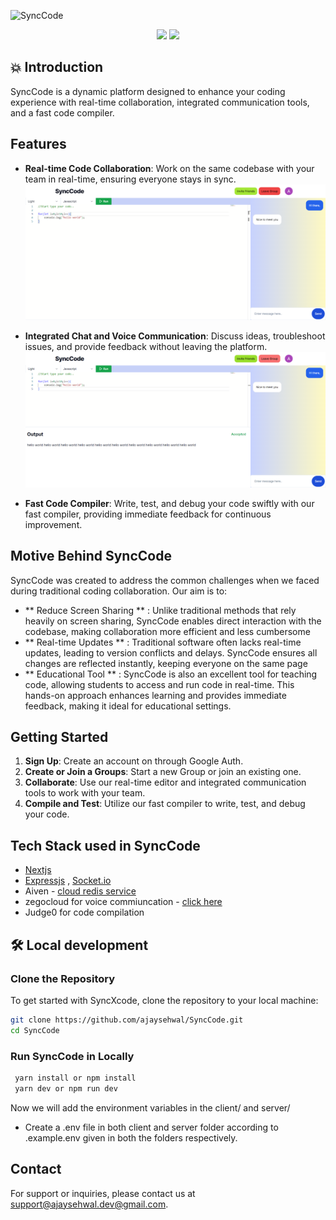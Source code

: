 ![SyncCode](https://socialify.git.ci/ajaysehwal/SyncCode/image?description=1&descriptionEditable=SyncCode%3A%20Real-time%20code%20collaboration%20platform.%20Connect%2C%20code%2C%20and%20create%20together%20effortlessly%20with%20integrated%20chat%20and%20voice%20communication%2C%20ensuring%20seamless%20teamwork%20and%20supporting%20beginner%20coders&issues=1&language=1&logo=https%3A%2F%2Fsvgl.app%2Flibrary%2Fnextjs_icon_dark.svg&name=1&pattern=Brick%20Wall&stargazers=1&theme=Light)

<p align="center">
<img src="https://img.shields.io/github/license/ajaysehwal/SyncCode" />
<img src="https://img.shields.io/badge/Author-ajaysehwal-orange" />
</p>

## 💥 Introduction

SyncCode is a dynamic platform designed to enhance your coding experience with real-time collaboration, integrated communication tools, and a fast code compiler.


## Features
- **Real-time Code Collaboration**: Work on the same codebase with your team in real-time, ensuring everyone stays in sync.
![synccode](assets/readme/synccode_groups.png)

- **Integrated Chat and Voice Communication**: Discuss ideas, troubleshoot issues, and provide feedback without leaving the platform.
![synccode](assets/readme/synccode_compiler.png)

- **Fast Code Compiler**: Write, test, and debug your code swiftly with our fast compiler, providing immediate feedback for continuous improvement.

## Motive Behind SyncCode

SyncCode was created to address the common challenges when  we faced during traditional coding collaboration. Our aim is to:

- ** Reduce Screen Sharing ** : Unlike traditional methods that rely heavily on screen sharing, SyncCode enables direct interaction with the codebase, making collaboration more efficient and less cumbersome
- ** Real-time Updates ** : Traditional software often lacks real-time updates, leading to version conflicts and delays. SyncCode ensures all changes are reflected instantly, keeping everyone on the same page
- ** Educational Tool ** : SyncCode is also an excellent tool for teaching code, allowing students to access and run code in real-time. This hands-on approach enhances learning and provides immediate feedback, making it ideal for educational settings.

## Getting Started

1. **Sign Up**: Create an account on through Google Auth.
2. **Create or Join a Groups**: Start a new Group or join an existing one.
3. **Collaborate**: Use our real-time editor and integrated communication tools to work with your team.
4. **Compile and Test**: Utilize our fast compiler to write, test, and debug your code.

## Tech Stack used in SyncCode
- [Nextjs](https://nextjs.org/)
- [Expressjs](https://expressjs.com/) , [Socket.io](https://socket.io/)
- Aiven  - [cloud redis service ](https://aiven.io/)
- zegocloud for voice commiuncation - [click here](https://www.zegocloud.com)
- Judge0 for code compilation

## 🛠️ Local development
### Clone the Repository

To get started with SyncXcode, clone the repository to your local machine:

```sh
git clone https://github.com/ajaysehwal/SyncCode.git
cd SyncCode
```
### Run SyncCode in Locally
```sh
 yarn install or npm install
 yarn dev or npm run dev
```
Now we will add the environment variables in the client/ and server/

- Create a .env file in both client and server folder according to .example.env given in both the folders respectively.

## Contact

For support or inquiries, please contact us at [support@ajaysehwal.dev@gmail.com](mailto:ajaysehwal.dev@gmail.com).

